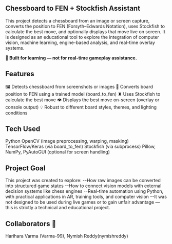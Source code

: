 ## Chessboard to FEN + Stockfish Assistant

This project detects a chessboard from an image or screen capture, converts the position to FEN (Forsyth–Edwards Notation), uses Stockfish to calculate the best move, and optionally displays that move live on screen. It is designed as an educational tool to explore the integration of computer vision, machine learning, engine-based analysis, and real-time overlay systems.

**🔬 Built for learning — not for real-time gameplay assistance.**

## Features
🖼️ Detects chessboard from screenshots or images
🧠 Converts board position to FEN using a trained model (board_to_fen)
♜ Uses Stockfish to calculate the best move
👁️ Displays the best move on-screen (overlay or console output)
💡 Robust to different board styles, themes, and lighting conditions

## Tech Used
Python
OpenCV (image preprocessing, warping, masking)
TensorFlow/Keras (via board_to_fen)
Stockfish (via subprocess)
Pillow, NumPy, PyAutoGUI (optional for screen handling)

## Project Goal
This project was created to explore:
--How raw images can be converted into structured game states
--How to connect vision models with external decision systems like chess engines
--Real-time automation using Python, with practical applications in AR, training tools, and computer vision
--It was not designed to be used during live games or to gain unfair advantage — this is strictly a technical and educational project.

## Collaborators 👥

Harihara Varma (Varma-99),
Nymish Reddy(nymishreddy)
